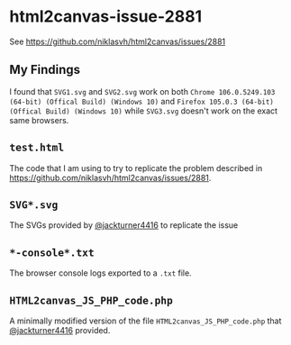 # html2canvas-issue-2881
See https://github.com/niklasvh/html2canvas/issues/2881

## My Findings
I found that `SVG1.svg` and `SVG2.svg` work on both `Chrome 106.0.5249.103 (64-bit) (Offical Build) (Windows 10)` and `Firefox 105.0.3 (64-bit) (Offical Build) (Windows 10)` while `SVG3.svg` doesn't work on the exact same browsers.

## `test.html`
The code that I am using to try to replicate the problem described in https://github.com/niklasvh/html2canvas/issues/2881.

## `SVG*.svg`
The SVGs provided by [@jackturner4416](https://github.com/jackturner4416) to replicate the issue

## `*-console*.txt`
The browser console logs exported to a `.txt` file.

## `HTML2canvas_JS_PHP_code.php`
A minimally modified version of the file `HTML2canvas_JS_PHP_code.php` that [@jackturner4416](https://github.com/jackturner4416) provided.
